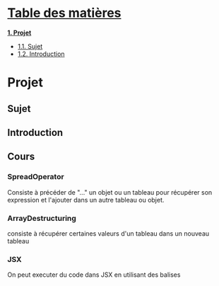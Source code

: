 # <u>Table des matières </u>
**[1. Projet](#projet)**
  * [1.1. Sujet](#sujet)
  * [1.2. Introduction](#introduction)

# Projet

## Sujet



## Introduction


## Cours

###

###

### SpreadOperator 

Consiste à précéder de "..." un objet ou un tableau pour récupérer son expression et l'ajouter dans un autre tableau ou objet.

### ArrayDestructuring

consiste à récupérer certaines valeurs d'un tableau dans un nouveau tableau

### JSX

On peut executer du code dans JSX en utilisant des balises
